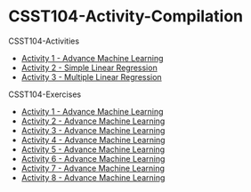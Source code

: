 # **CSST104-Activity-Compilation**

CSST104-Activities
<ul>
<li>
  <a href="https://github.com/sancon-simon/CSST104-Activity-Compilation/tree/main/Activity_Compilation/Activity_1_Advance_Machine_Learning_(SanconS).ipynb" target = "_blank">Activity 1 - Advance Machine Learning</a>
</li>
<li>
  <a href="https://github.com/sancon-simon/CSST104-Activity-Compilation/blob/main/Activity_Compilation/Activity_2_Simple_Linear_Regression(SanconS).ipynb" target = "_blank">Activity 2 - Simple Linear Regression</a>
</li>
<li>
  <a href="https://github.com/sancon-simon/CSST104-Activity-Compilation/blob/main/Activity_Compilation/Activity_3_Multiple_Linear_Regression(SanconS).ipynb" target = "_blank">Activity 3 - Multiple Linear Regression</a>
</li>
</ul>
  
CSST104-Exercises

<ul>
<li>
  <a href="https://github.com/sancon-simon/CSST104-Activity-Compilation/blob/main/Exercises_Compilation/3B_SANCON_EXER1.ipynb" target = "_blank">Activity 1 - Advance Machine Learning</a>
</li>
  
<li>
  <a href="https://github.com/sancon-simon/CSST104-Activity-Compilation/blob/main/Exercises_Compilation/3B_SANCON_EXER2.ipynb" target = "_blank">Activity 2 - Advance Machine Learning</a>
</li>

<li>
  <a href="https://github.com/sancon-simon/CSST104-Activity-Compilation/blob/main/Exercises_Compilation/3B_SANCON_EXER3.ipynb" target = "_blank">Activity 3 - Advance Machine Learning</a>
</li>

<li>
  <a href="https://github.com/sancon-simon/CSST104-Activity-Compilation/blob/main/Exercises_Compilation/3B_SANCON_EXER4.ipynb" target = "_blank">Activity 4 - Advance Machine Learning</a>
</li>

<li>
  <a href="https://github.com/sancon-simon/CSST104-Activity-Compilation/blob/main/Exercises_Compilation/3B_SANCON_EXER5.ipynb" target = "_blank">Activity 5 - Advance Machine Learning</a>
</li>

<li>
  <a href="https://github.com/sancon-simon/CSST104-Activity-Compilation/blob/main/Exercises_Compilation/3B_SANCON_EXER6.ipynb" target = "_blank">Activity 6 - Advance Machine Learning</a>
</li>

<li>
  <a href="https://github.com/sancon-simon/CSST104-Activity-Compilation/blob/main/Exercises_Compilation/3B_SANCON_EXER7.ipynb" target = "_blank">Activity 7 - Advance Machine Learning</a>
</li>

<li>
  <a href="https://github.com/sancon-simon/CSST104-Activity-Compilation/blob/main/Exercises_Compilation/3B_SANCON_EXER8.ipynb" target = "_blank">Activity 8 - Advance Machine Learning</a>
</li>
</ul>

